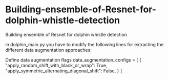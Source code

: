 # Building-ensemble-of-Resnet-for-dolphin-whistle-detection
Building ensemble of Resnet for dolphin whistle detection

in dolphin_main.py you have to modify the following lines for extracting the different data augmentation approaches:

Define data augmentation flags
data_augmentation_configs = [
{
    "apply_random_shift_with_black_or_wrap": True,
    "apply_symmetric_alternating_diagonal_shift": False,
}
]
